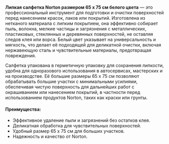**Липкая салфетка Norton размером 65 х 75 см белого цвета** — это профессиональный инструмент для подготовки и очистки поверхностей перед нанесением красок, лаков или покрытий. Изготовлена из нетканого материала с липким покрытием, она эффективно собирает пыль, волокна, мелкие частицы и загрязнения с металлических, пластиковых, стеклянных и деревянных поверхностей, не оставляя следов клея или ворса. Белый цвет указывает на универсальность и мягкость, что делает её подходящей для деликатной очистки, включая нержавеющую сталь и чувствительные материалы, предотвращая повреждения.

Салфетка упакована в герметичную упаковку для сохранения липкости, удобна для одноразового использования в автосервисах, мастерских и на производстве. Её большие размеры 65 х 75 см позволяют обрабатывать большие участки с минимальными усилиями, обеспечивая чистую поверхность для дальнейших работ с окрашиванием или нанесением покрытий, в частности перед использованием продуктов Norton, таких как краски или грунты.

#### Преимущества:

- Эффективное удаление пыли и загрязнений без остатков клея.
- Деликатная обработка для чувствительных поверхностей.
- Удобный размер 65 х 75 см для больших участков.
- Надежность и качество от Norton.
